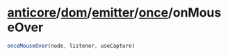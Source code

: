# [anticore](../../../../#reference)/[dom](../../../#reference)/[emitter](../../#reference)/[once](../#reference)/<a name="reference">onMouseOver</a>

```js
onceMouseOver(node, listener, useCapture)
```